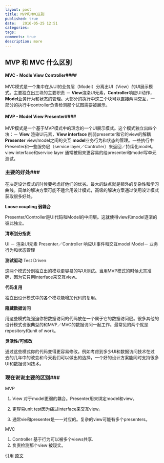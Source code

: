```yaml
---
layout: post
title: MVP和MVC区别
published: true
date:   2016-05-25 12:51
categories:
tags:
comments: true
description: more
---
```


## MVP 和 MVC 什么区别

#### MVC - Modle View Controller####

MVC模式是一个集中在从UI的业务层（Model）分离出UI（View）的UI展示模式。主要独立出三块的主要职责 － **View**渲染UI元素，**Controller**响应UI动作，**Model**业务行为和状态的管理。大部分的执行中这三个块可以直接两两交互，一部分的执行中controller负责检测那个试图需要被展示。


#### MVP - Model View Presenter####
MVP模式是一个基于MVP模式中的理念的一个UI展示模式。这个模式独立出四个块：－ **View** 渲染UI元素，**View interface** 削弱presenter和它的view的解耦**Presenter** view/model之间的交互 **model**业务行为和状态的管理。一些执行中Presenter和一些服务层（service layer／Controller）来返回／持续化model。view interface和service layer 通常被用来更容易的给presenter和model写单元测试。

### 主要的好处###

在决定设计模式的时候要考虑好他们的优劣。最大的缺点就是额外的复杂性和学习曲线。简单的解决方案可能不适合用设计模式，高级的解决方案通过使用设计模式获取很多好处。

**Loose coupling 弱耦合**

Presenter/Controller是UI代码和Model的中间层。这就使得view和model逐渐的彼此独立。

**清晰划分指责**

UI － 渲染UI元素
Presenter／Controller 响应UI事件和交互model
Model－ 业务行为和状态管理

**测试驱动** Test Driven

这两个模式分别独立出的模块更容易的写UI测试。当用MVP模式的时候尤其准确，因为它只用interface来交互view。

**代码复用** 

独立出设计模式中的各个模块能增加代码的复用。

**隐藏数据访问**

用这些模式能强迫你把数据访问的代码放在一个属于它的数据访问层。很多其他的设计模式也很典型的和MVP／MVC的数据访问一起工作。最常见的两个就是repository和unit of work。

**灵活性/可修改**

通过这些模式你的代码变得更容易修改。例如考虑到多少UI和数据访问技术在过去的几年中的改变和今天我们可以做出的选择，一个好的设计方案能同时支持很多UI和数据访问技术。

### 现在说说主要的区别###

MVP 

1. View 对于model更弱的耦合。Presenter用来绑定model和view。

2. 更容易unit test因为痛过interface来交互view。

3. 通常vie和presenter是一一对应的。复杂的view可能有多个presenters。


MVC

1. Controller 基于行为可以被多个views共享.
2. 负责检测那个view 被现实。

引用 [原文](http://www.infragistics.com/community/blogs/todd_snyder/archive/2007/10/17/mvc-or-mvp-pattern-whats-the-difference.aspx)




